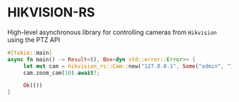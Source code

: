 # HIKVISION-RS
 High-level asynchronous library for controlling cameras from `Hikvision` using the PTZ API
```rust
#[tokio::main]
async fn main() -> Result<(), Box<dyn std::error::Error>> {
     let mut cam = hikvision_rs::Cam::new("127.0.0.1", Some("admin", "12345"), 500).await?;
     cam.zoom_cam(10).await?;

     Ok(())
}
```
